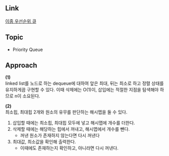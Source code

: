 ## Link
[이중 우선순위 큐](https://www.acmicpc.net/problem/7662)

## Topic
- Priority Queue

## Approach
**(1)**  
linked list를 노드로 하는 dequeue에 대하여 앞은 최대, 뒤는 최소로 하고 정렬 상태를 유지하게끔 구현할 수 있다.
이때 삭제에는 O(1)이, 삽입에는 적절한 지점을 탐색해야 하므로 n이 소요된다.

**(2)**  
최소힙, 최대힙 2개와 원소의 유무를 판단하는 해시맵을 둘 수 있다.
1. 삽입할 때에는 최소힙, 최대힙 모두에 넣고 해시맵에 개수를 더한다.
2. 삭제할 때에는 해당하는 힙에서 꺼내고, 해시맵에서 개수를 뺀다.
    - 꺼낸 원소가 존재하지 않는다면 다시 꺼낸다
3. 최대값, 최소값을 확인해 출력한다.
    - 이때에도 존재하는지 확인하고, 아니라면 다시 꺼낸다.


